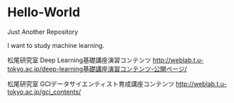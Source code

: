 # Hello-World
Just Another Repository

I want to study machine learning.

松尾研究室 Deep Learning基礎講座演習コンテンツ
http://weblab.t.u-tokyo.ac.jp/deep-learning基礎講座演習コンテンツ-公開ページ/

松尾研究室 GCIデータサイエンティスト育成講座コンテンツ
http://weblab.t.u-tokyo.ac.jp/gci_contents/
